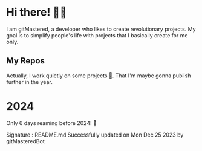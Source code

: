 
# Hi there! 🙋‍♂️
I am gitMastered, a developer who likes to create revolutionary projects.
My goal is to simplify people's life with projects that I basically create for me only.

## My Repos
Actually, I work quietly on some projects 👀. That I'm maybe gonna publish further in the year.

# 2024
Only 6 days reaming before 2024! 🙌

Signature : README.md Successfully updated on Mon Dec 25 2023 by gitMasteredBot

